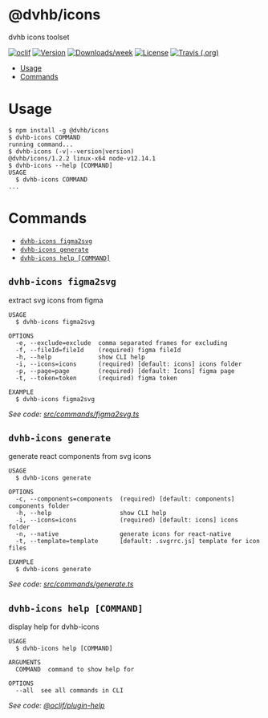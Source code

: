 @dvhb/icons
===========

dvhb icons toolset

[![oclif](https://img.shields.io/badge/cli-oclif-brightgreen.svg)](https://oclif.io)
[![Version](https://img.shields.io/npm/v/@dvhb/icons.svg)](https://npmjs.org/package/@dvhb/icons)
[![Downloads/week](https://img.shields.io/npm/dw/@dvhb/icons.svg)](https://npmjs.org/package/@dvhb/icons)
[![License](https://img.shields.io/npm/l/@dvhb/icons.svg)](https://github.com/dvhb/icons/blob/master/package.json)
[![Travis (.org)](https://img.shields.io/travis/dvhb/icons)](https://travis-ci.org/dvhb/icons)
<!-- toc -->
* [Usage](#usage)
* [Commands](#commands)
<!-- tocstop -->
# Usage
<!-- usage -->
```sh-session
$ npm install -g @dvhb/icons
$ dvhb-icons COMMAND
running command...
$ dvhb-icons (-v|--version|version)
@dvhb/icons/1.2.2 linux-x64 node-v12.14.1
$ dvhb-icons --help [COMMAND]
USAGE
  $ dvhb-icons COMMAND
...
```
<!-- usagestop -->
# Commands
<!-- commands -->
* [`dvhb-icons figma2svg`](#dvhb-icons-figma2svg)
* [`dvhb-icons generate`](#dvhb-icons-generate)
* [`dvhb-icons help [COMMAND]`](#dvhb-icons-help-command)

## `dvhb-icons figma2svg`

extract svg icons from figma

```
USAGE
  $ dvhb-icons figma2svg

OPTIONS
  -e, --exclude=exclude  comma separated frames for excluding
  -f, --fileId=fileId    (required) figma fileId
  -h, --help             show CLI help
  -i, --icons=icons      (required) [default: icons] icons folder
  -p, --page=page        (required) [default: Icons] figma page
  -t, --token=token      (required) figma token

EXAMPLE
  $ dvhb-icons figma2svg
```

_See code: [src/commands/figma2svg.ts](https://github.com/dvhb/icons/blob/v1.2.2/src/commands/figma2svg.ts)_

## `dvhb-icons generate`

generate react components from svg icons

```
USAGE
  $ dvhb-icons generate

OPTIONS
  -c, --components=components  (required) [default: components] components folder
  -h, --help                   show CLI help
  -i, --icons=icons            (required) [default: icons] icons folder
  -n, --native                 generate icons for react-native
  -t, --template=template      [default: .svgrrc.js] template for icon files

EXAMPLE
  $ dvhb-icons generate
```

_See code: [src/commands/generate.ts](https://github.com/dvhb/icons/blob/v1.2.2/src/commands/generate.ts)_

## `dvhb-icons help [COMMAND]`

display help for dvhb-icons

```
USAGE
  $ dvhb-icons help [COMMAND]

ARGUMENTS
  COMMAND  command to show help for

OPTIONS
  --all  see all commands in CLI
```

_See code: [@oclif/plugin-help](https://github.com/oclif/plugin-help/blob/v2.2.1/src/commands/help.ts)_
<!-- commandsstop -->
